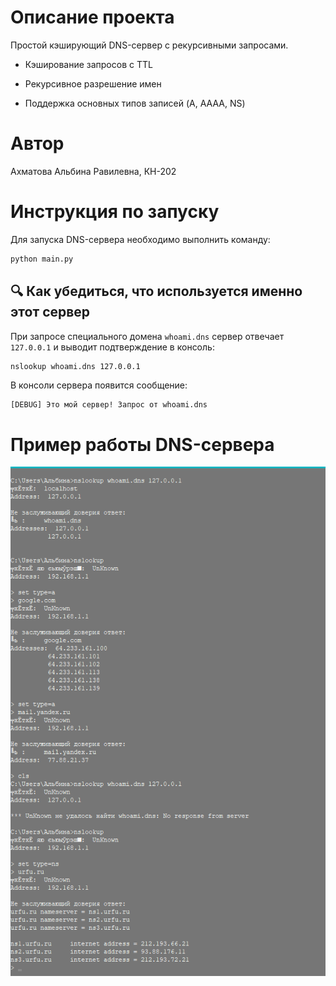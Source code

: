 # Описание проекта

Простой кэширующий DNS-сервер с рекурсивными запросами.

* Кэширование запросов с TTL

* Рекурсивное разрешение имен

* Поддержка основных типов записей (A, AAAA, NS)

# Автор
Ахматова Альбина Равилевна, КН-202

# Инструкция по запуску

Для запуска DNS-сервера необходимо выполнить команду:
```bash
python main.py
```

## 🔍 Как убедиться, что используется именно этот сервер

При запросе специального домена `whoami.dns` сервер отвечает `127.0.0.1` и выводит подтверждение в консоль:

```bash
nslookup whoami.dns 127.0.0.1
```
В консоли сервера появится сообщение:
```
[DEBUG] Это мой сервер! Запрос от whoami.dns
```

# Пример работы DNS-сервера
![*не первый запуск сервера](images/working_dns_server.png)